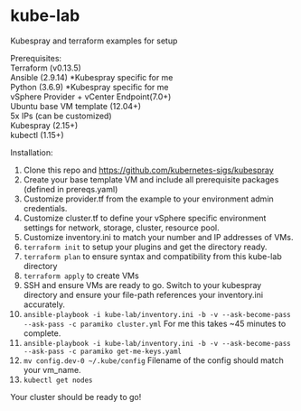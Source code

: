 # kube-lab
Kubespray and terraform examples for setup

Prerequisites:</br>
Terraform (v0.13.5)</br>
Ansible (2.9.14) *Kubespray specific for me</br>
Python (3.6.9) *Kubespray specific for me</br>
vSphere Provider + vCenter Endpoint(7.0+)</br>
Ubuntu base VM template (12.04+)</br>
5x IPs (can be customized)</br>
Kubespray (2.15+)</br>
kubectl (1.15+)</br>

Installation:
1. Clone this repo and https://github.com/kubernetes-sigs/kubespray
2. Create your base template VM and include all prerequisite packages (defined in prereqs.yaml)
3. Customize provider.tf from the example to your environment admin credentials.
4. Customize cluster.tf to define your vSphere specific environment settings for network, storage, cluster, resource pool.
5. Customize inventory.ini to match your number and IP addresses of VMs.
6. ```terraform init``` to setup your plugins and get the directory ready.
7. ```terraform plan``` to ensure syntax and compatibility from this kube-lab directory
8. ```terraform apply``` to create VMs
9. SSH and ensure VMs are ready to go. Switch to your kubespray directory and ensure your file-path references your inventory.ini accurately.
10. ```ansible-playbook -i kube-lab/inventory.ini -b -v --ask-become-pass --ask-pass -c paramiko cluster.yml``` For me this takes ~45 minutes to complete.
11. ```ansible-playbook -i kube-lab/inventory.ini -b -v --ask-become-pass --ask-pass -c paramiko get-me-keys.yaml```
12. ```mv config.dev-0 ~/.kube/config``` Filename of the config should match your vm_name.
13. ```kubectl get nodes```

Your cluster should be ready to go!

